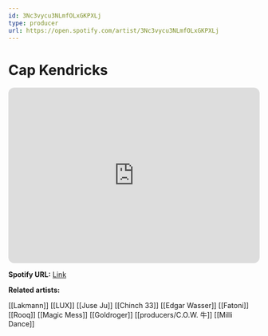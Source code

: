 ```yaml
---
id: 3Nc3vycu3NLmfOLxGKPXLj
type: producer
url: https://open.spotify.com/artist/3Nc3vycu3NLmfOLxGKPXLj
---
```

# Cap Kendricks

<iframe style="border-radius:12px" src="https://open.spotify.com/embed/artist/3Nc3vycu3NLmfOLxGKPXLj" width="100%" height="352" frameBorder="0" allowfullscreen="" allow="autoplay; clipboard-write; encrypted-media; fullscreen; picture-in-picture" loading="lazy"></iframe>

**Spotify URL:** [Link](https://open.spotify.com/artist/3Nc3vycu3NLmfOLxGKPXLj)

**Related artists:**

[[Lakmann]]
[[LUX]]
[[Juse Ju]]
[[Chinch 33]]
[[Edgar Wasser]]
[[Fatoni]]
[[Rooq]]
[[Magic Mess]]
[[Goldroger]]
[[producers/C.O.W. 牛]]
[[Milli Dance]]
